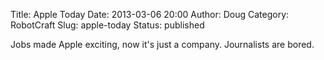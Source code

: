 Title: Apple Today
Date: 2013-03-06 20:00
Author: Doug
Category: RobotCraft
Slug: apple-today
Status: published

Jobs made Apple exciting, now it's just a company. Journalists are bored.
